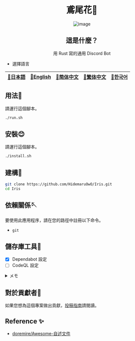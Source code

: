 <div align="center">

# 鳶尾花💫

<!-- s;HidemaruOwO/Iris;User/Repository;g -->

<!-- [![Test CLI](https://github.com/HidemaruOwO/Iris/actions/workflows/test.yml/badge.svg)](https://github.com/HidemaruOwO/Iris/actions/workflows/test.yml) -->

<!-- ![最終コミット](https://img.shields.io/github/last-commit/HidemaruOwO/Iris?style=flat-square) -->

<!-- ![リポジトリのスター](https://img.shields.io/github/stars/HidemaruOwO/Iris?style=flat-square) -->

<!-- ![問題](https://img.shields.io/github/issues/HidemaruOwO/Iris?style=flat-square) -->

<!-- ![オープンな問題](https://img.shields.io/github/issues-raw/HidemaruOwO/Iris?style=flat-square) -->

<!-- ![バグの問題](https://img.shields.io/github/issues/HidemaruOwO/Iris/bug?style=flat-square) -->

![image](https://user-images.githubusercontent.com/82384920/269208322-7155e5c7-fc40-40fb-9b1f-1f11d5d78ddd.png)

## 這是什麼？

用 Rust 寫的通用 Discord Bot

</div>

-   選擇語言

<table>
  <thead>
    <tr>
      <th style="text-align:center"><a href="README.md">🎌日本語</a></th>
      <th style="text-align:center"><a href="README.en.md">🤡English</a></th>
      <th style="text-align:center"><a href="README.zh-CN.md">🐉简体中文</a></th>
      <th style="text-align:center"><a href="README.zh-TW.md">🍜繁体中文</a></th>
      <th style="text-align:center"><a href="README.ko.md">🌸한국어</a></th>
    </tr>
  </thead>
</table>

## 用法💨

請運行這個腳本。

```bash
./run.sh
```

## 安裝😊

請運行這個腳本。

```bash
./install.sh
```

## 建構🔨

```bash
git clone https://github.com/HidemaruOwO/Iris.git
cd Iris
```

## 依賴關係🪡

要使用此應用程序，請在您的路徑中註冊以下命令。

-   `git`

## 儲存庫工具🔧

-   [x] Dependabot 設定
-   [ ] CodeQL 設定

<details>
<summary>メモ</summary>

-   Dependabot 設定
    -   `.github/dependabot.yml`的`package-ecosystem`將值設為（例如 npm、yarn、pip）
-   CodeQL 設定
    -   <https://dev.classmethod.jp/articles/github-code-scanning/>
    -   [支援的語言](https://codeql.github.com/docs/codeql-overview/supported-languages-and-frameworks/)

</details>

## 對於貢獻者🤝

如果您想為這個專案做出貢獻，[投稿指南](docs/README.md)請閱讀。

## Reference ✨

-   [doremire/Awesome-自述文件](https://github.com/doremire/Awesome-README)

